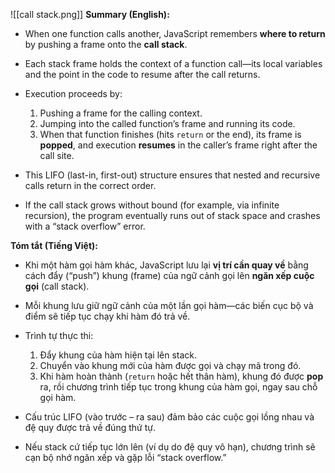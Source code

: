 ![[call stack.png]]
**Summary (English):**

* When one function calls another, JavaScript remembers **where to return** by pushing a frame onto the **call stack**.
* Each stack frame holds the context of a function call—its local variables and the point in the code to resume after the call returns.
* Execution proceeds by:

  1. Pushing a frame for the calling context.
  2. Jumping into the called function’s frame and running its code.
  3. When that function finishes (hits `return` or the end), its frame is **popped**, and execution **resumes** in the caller’s frame right after the call site.
* This LIFO (last-in, first-out) structure ensures that nested and recursive calls return in the correct order.
* If the call stack grows without bound (for example, via infinite recursion), the program eventually runs out of stack space and crashes with a “stack overflow” error.

**Tóm tắt (Tiếng Việt):**

* Khi một hàm gọi hàm khác, JavaScript lưu lại **vị trí cần quay về** bằng cách đẩy (“push”) khung (frame) của ngữ cảnh gọi lên **ngăn xếp cuộc gọi** (call stack).
* Mỗi khung lưu giữ ngữ cảnh của một lần gọi hàm—các biến cục bộ và điểm sẽ tiếp tục chạy khi hàm đó trả về.
* Trình tự thực thi:

  1. Đẩy khung của hàm hiện tại lên stack.
  2. Chuyển vào khung mới của hàm được gọi và chạy mã trong đó.
  3. Khi hàm hoàn thành (`return` hoặc hết thân hàm), khung đó được **pop** ra, rồi chương trình tiếp tục trong khung của hàm gọi, ngay sau chỗ gọi hàm.
* Cấu trúc LIFO (vào trước – ra sau) đảm bảo các cuộc gọi lồng nhau và đệ quy được trả về đúng thứ tự.
* Nếu stack cứ tiếp tục lớn lên (ví dụ do đệ quy vô hạn), chương trình sẽ cạn bộ nhớ ngăn xếp và gặp lỗi “stack overflow.”
